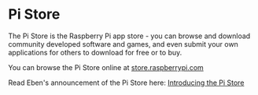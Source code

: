 # Pi Store

The Pi Store is the Raspberry Pi app store - you can browse and download community developed software and games, and even submit your own applications for others to download for free or to buy.

You can browse the Pi Store online at [store.raspberrypi.com](http://store.raspberrypi.com/)

Read Eben's announcement of the Pi Store here: [Introducing the Pi Store](http://www.raspberrypi.org/archives/2768)